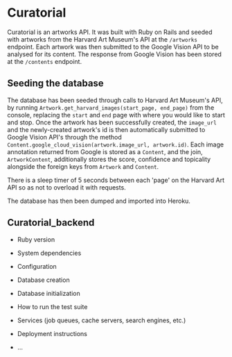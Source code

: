 # Curatorial

Curatorial is an artworks API. It was built with Ruby on Rails and seeded with artworks from the Harvard Art Museum's API at the `/artworks` endpoint. Each artwork was then submitted to the Google Vision API to be analysed for its content. The response from Google Vision has been stored at the `/contents` endpoint. 

## Seeding the database
The database has been seeded through calls to Harvard Art Museum's API, by running `Artwork.get_harvard_images(start_page, end_page)` from the console, replacing the `start` and `end` page with where you would like to start and stop. Once the artwork has been successfully created, the `image_url` and the newly-created artwork's id is then automatically submitted to Google Vision API's through the method `Content.google_cloud_vision(artwork.image_url, artwork.id)`. Each image annotation returned from Google is stored as a `Content`, and the join, `ArtworkContent`, additionally stores the score, confidence and topicality alongside the foreign keys from `Artwork` and `Content`. 

There is a sleep timer of 5 seconds between each 'page' on the Harvard Art API so as not to overload it with requests. 

The database has then been dumped and imported into Heroku. 

## Curatorial_backend

* Ruby version

* System dependencies

* Configuration

* Database creation

* Database initialization

* How to run the test suite

* Services (job queues, cache servers, search engines, etc.)

* Deployment instructions

* ...

